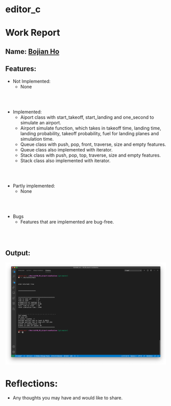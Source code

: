 # editor_c

# Work Report

## Name: <ins> Bojian Ho </ins>

## Features:

- Not Implemented:
  - None

<br><br>

- Implemented:
  - Aiport class with start_takeoff, start_landing and one_second to simulate
  an airport. 
  - Airport simulate function, which takes in takeoff time, landing time, 
  landing probability, takeoff probability, fuel for landing planes and 
  simulation time. 
  - Queue class with push, pop, front, traverse, size and empty features.
  - Queue class also implemented with iterator.
  - Stack class with push, pop, top, traverse, size and empty features.
  - Stack class also implemented with iterator.

<br><br>

- Partly implemented:
  - None

<br><br>

- Bugs
  - Features that are implemented are bug-free.

<br><br>

## Output:

![alt text](output.png)

# Reflections:

- Any thoughts you may have and would like to share.

